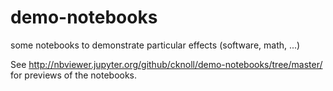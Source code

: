 # demo-notebooks
some notebooks to demonstrate particular effects (software, math, ...)

See http://nbviewer.jupyter.org/github/cknoll/demo-notebooks/tree/master/ for previews of the notebooks.
